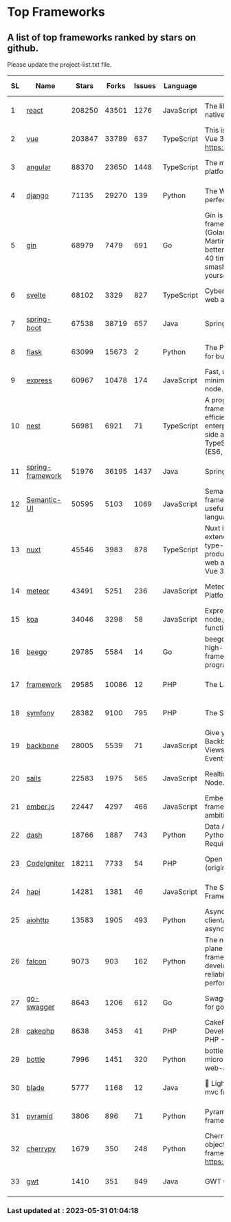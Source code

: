 # Top Frameworks
## A list of top frameworks ranked by stars on github.  
Please update the project-list.txt file.

| SL| Name  | Stars| Forks| Issues | Language | Description | Last Commit |
| --| ------| -----| ---- | ------ | -------- | ----------- | ----------- |
| 1 | [react](https://github.com/facebook/react) | 208250 | 43501 | 1276 | JavaScript | The library for web and native user interfaces | 2023-05-30 20:12:56 |
| 2 | [vue](https://github.com/vuejs/vue) | 203847 | 33789 | 637 | TypeScript | This is the repo for Vue 2. For Vue 3, go to https://github.com/vuejs/core | 2023-04-27 09:43:19 |
| 3 | [angular](https://github.com/angular/angular) | 88370 | 23650 | 1448 | TypeScript | The modern web developer’s platform | 2023-05-30 20:06:28 |
| 4 | [django](https://github.com/django/django) | 71135 | 29270 | 139 | Python | The Web framework for perfectionists with deadlines. | 2023-05-26 10:16:26 |
| 5 | [gin](https://github.com/gin-gonic/gin) | 68979 | 7479 | 691 | Go | Gin is a HTTP web framework written in Go (Golang). It features a Martini-like API with much better performance -- up to 40 times faster. If you need smashing performance, get yourself some Gin. | 2023-05-29 01:59:35 |
| 6 | [svelte](https://github.com/sveltejs/svelte) | 68102 | 3329 | 827 | TypeScript | Cybernetically enhanced web apps | 2023-05-09 18:01:56 |
| 7 | [spring-boot](https://github.com/spring-projects/spring-boot) | 67538 | 38719 | 657 | Java | Spring Boot | 2023-05-30 22:19:45 |
| 8 | [flask](https://github.com/pallets/flask) | 63099 | 15673 | 2 | Python | The Python micro framework for building web applications. | 2023-05-09 19:38:00 |
| 9 | [express](https://github.com/expressjs/express) | 60967 | 10478 | 174 | JavaScript | Fast, unopinionated, minimalist web framework for node. | 2023-03-14 02:59:15 |
| 10 | [nest](https://github.com/nestjs/nest) | 56981 | 6921 | 71 | TypeScript | A progressive Node.js framework for building efficient, scalable, and enterprise-grade server-side applications on top of TypeScript & JavaScript (ES6, ES7, ES8) 🚀 | 2023-05-29 06:29:34 |
| 11 | [spring-framework](https://github.com/spring-projects/spring-framework) | 51976 | 36195 | 1437 | Java | Spring Framework | 2023-05-30 16:36:08 |
| 12 | [Semantic-UI](https://github.com/Semantic-Org/Semantic-UI) | 50595 | 5103 | 1069 | JavaScript | Semantic is a UI component framework based around useful principles from natural language. | 2023-01-11 17:05:32 |
| 13 | [nuxt](https://github.com/nuxt/nuxt) | 45546 | 3983 | 878 | TypeScript | Nuxt is an intuitive and extendable way to create type-safe, performant and production-grade full-stack web apps and websites with Vue 3. | 2023-05-30 20:31:32 |
| 14 | [meteor](https://github.com/meteor/meteor) | 43491 | 5251 | 236 | JavaScript | Meteor, the JavaScript App Platform | 2023-05-23 13:27:14 |
| 15 | [koa](https://github.com/koajs/koa) | 34046 | 3298 | 58 | JavaScript | Expressive middleware for node.js using ES2017 async functions | 2023-05-17 07:50:49 |
| 16 | [beego](https://github.com/beego/beego) | 29785 | 5584 | 14 | Go | beego is an open-source, high-performance web framework for the Go programming language. | 2023-05-27 06:33:32 |
| 17 | [framework](https://github.com/laravel/framework) | 29585 | 10086 | 12 | PHP | The Laravel Framework. | 2023-05-30 21:33:47 |
| 18 | [symfony](https://github.com/symfony/symfony) | 28382 | 9100 | 795 | PHP | The Symfony PHP framework | 2023-05-30 19:01:44 |
| 19 | [backbone](https://github.com/jashkenas/backbone) | 28005 | 5539 | 71 | JavaScript | Give your JS App some Backbone with Models, Views, Collections, and Events | 2023-01-04 11:09:21 |
| 20 | [sails](https://github.com/balderdashy/sails) | 22583 | 1975 | 565 | JavaScript | Realtime MVC Framework for Node.js | 2023-05-19 21:35:57 |
| 21 | [ember.js](https://github.com/emberjs/ember.js) | 22447 | 4297 | 466 | JavaScript | Ember.js - A JavaScript framework for creating ambitious web applications | 2023-05-22 20:09:35 |
| 22 | [dash](https://github.com/plotly/dash) | 18766 | 1887 | 743 | Python | Data Apps & Dashboards for Python. No JavaScript Required. | 2023-05-30 16:58:35 |
| 23 | [CodeIgniter](https://github.com/bcit-ci/CodeIgniter) | 18211 | 7733 | 54 | PHP | Open Source PHP Framework (originally from EllisLab) | 2023-04-07 17:57:13 |
| 24 | [hapi](https://github.com/hapijs/hapi) | 14281 | 1381 | 46 | JavaScript | The Simple, Secure Framework Developers Trust | 2023-04-24 22:09:20 |
| 25 | [aiohttp](https://github.com/aio-libs/aiohttp) | 13583 | 1905 | 493 | Python | Asynchronous HTTP client/server framework for asyncio and Python | 2023-05-27 11:44:57 |
| 26 | [falcon](https://github.com/falconry/falcon) | 9073 | 903 | 162 | Python | The no-magic web data plane API and microservices framework for Python developers, with a focus on reliability, correctness, and performance at scale. | 2023-05-25 17:04:58 |
| 27 | [go-swagger](https://github.com/go-swagger/go-swagger) | 8643 | 1206 | 612 | Go | Swagger 2.0 implementation for go | 2023-05-19 23:30:56 |
| 28 | [cakephp](https://github.com/cakephp/cakephp) | 8638 | 3453 | 41 | PHP | CakePHP: The Rapid Development Framework for PHP - Official Repository | 2023-05-26 17:43:32 |
| 29 | [bottle](https://github.com/bottlepy/bottle) | 7996 | 1451 | 320 | Python | bottle.py is a fast and simple micro-framework for python web-applications. | 2022-09-05 15:24:52 |
| 30 | [blade](https://github.com/lets-blade/blade) | 5777 | 1168 | 12 | Java | :rocket: Lightning fast and elegant mvc framework for Java8 | 2022-05-10 12:38:06 |
| 31 | [pyramid](https://github.com/Pylons/pyramid) | 3806 | 896 | 71 | Python | Pyramid - A Python web framework | 2023-05-11 06:49:29 |
| 32 | [cherrypy](https://github.com/cherrypy/cherrypy) | 1679 | 350 | 248 | Python | CherryPy is a pythonic, object-oriented HTTP framework.      https://cherrypy.dev | 2023-05-04 23:04:12 |
| 33 | [gwt](https://github.com/gwtproject/gwt) | 1410 | 351 | 849 | Java | GWT Open Source Project | 2023-05-18 18:06:15 |

### Last updated at : 2023-05-31 01:04:18
